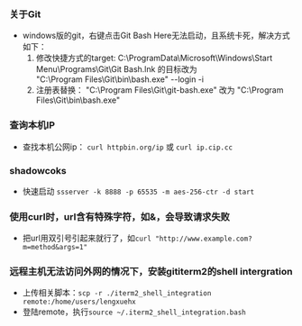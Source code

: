 ### 关于Git
* windows版的git，右键点击Git Bash Here无法启动，且系统卡死，解决方式如下：
  1. 修改快捷方式的target: C:\ProgramData\Microsoft\Windows\Start Menu\Programs\Git\Git Bash.lnk  的目标改为  
  "C:\Program Files\Git\bin\bash.exe" --login -i
  2. 注册表替换： "C:\Program Files\Git\git-bash.exe"  改为  "C:\Program Files\Git\bin\bash.exe"
  
 ### 查询本机IP 
 * 查找本机公网ip： `curl httpbin.org/ip` 或  `curl ip.cip.cc`
 
 ### shadowcoks 
 * 快速启动 `ssserver -k 8888 -p 65535 -m aes-256-ctr -d start`
 
 ### 使用curl时，url含有特殊字符，如&，会导致请求失败
 * 把url用双引号引起来就行了，如`curl "http://www.example.com?m=method&args=1"`
 
 ### 远程主机无法访问外网的情况下，安装gititerm2的shell intergration
 *  上传相关脚本：`scp -r ./iterm2_shell_integration  remote:/home/users/lengxuehx`
 *  登陆remote，执行`source ~/.iterm2_shell_integration.bash`
 

 
